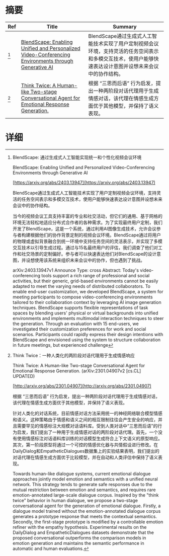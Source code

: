 # 摘要

| Ref | Title | Summary |
| --- | --- | --- |
| [^1] | [BlendScape: Enabling Unified and Personalized Video-Conferencing Environments through Generative AI](https://arxiv.org/abs/2403.13947) | BlendScape通过生成式人工智能技术实现了用户定制视频会议环境，支持灵活的任务空间表示和多模交互技术，使用户能够快速表达设计意图并设想未来会议中的协作结构。 |
| [^2] | [Think Twice: A Human-like Two-stage Conversational Agent for Emotional Response Generation.](http://arxiv.org/abs/2301.04907) | 根据 “三思而后语” 行为启发，提出一种两阶段对话代理用于生成情感对话，该代理在情感生成方面优于其他模型，并保持了语义表现。 |

# 详细

[^1]: BlendScape: 通过生成式人工智能实现统一和个性化视频会议环境

    BlendScape: Enabling Unified and Personalized Video-Conferencing Environments through Generative AI

    [https://arxiv.org/abs/2403.13947](https://arxiv.org/abs/2403.13947)

    BlendScape通过生成式人工智能技术实现了用户定制视频会议环境，支持灵活的任务空间表示和多模交互技术，使用户能够快速表达设计意图并设想未来会议中的协作结构。

    

    当今的视频会议工具支持丰富的专业和社交活动，但它们的通用、基于网格的环境无法轻松地适应分布式合作者的各种需求。为了实现最终用户定制，我们开发了BlendScape，这是一个系统，通过利用AI图像生成技术，允许会议参与者构建根据他们的协作背景定制的视频会议环境。BlendScape通过将用户的物理或虚拟背景融合到统一环境中支持任务空间的灵活表示，并实现了多模交互技术以引导生成过程。通过与15名最终用户的评估，我们调查了他们对工作和社交场景的定制偏好。参与者可以快速表达他们对BlendScape的设计意图，并设想使用该系统来组织未来会议中的协作，但也遇到了挑战。

    arXiv:2403.13947v1 Announce Type: cross  Abstract: Today's video-conferencing tools support a rich range of professional and social activities, but their generic, grid-based environments cannot be easily adapted to meet the varying needs of distributed collaborators. To enable end-user customization, we developed BlendScape, a system for meeting participants to compose video-conferencing environments tailored to their collaboration context by leveraging AI image generation techniques. BlendScape supports flexible representations of task spaces by blending users' physical or virtual backgrounds into unified environments and implements multimodal interaction techniques to steer the generation. Through an evaluation with 15 end-users, we investigated their customization preferences for work and social scenarios. Participants could rapidly express their design intentions with BlendScape and envisioned using the system to structure collaboration in future meetings, but experienced challenge
    
[^2]: Think Twice：一种人类化的两阶段对话代理用于生成情感响应

    Think Twice: A Human-like Two-stage Conversational Agent for Emotional Response Generation. (arXiv:2301.04907v2 [cs.CL] UPDATED)

    [http://arxiv.org/abs/2301.04907](http://arxiv.org/abs/2301.04907)

    根据 “三思而后语” 行为启发，提出一种两阶段对话代理用于生成情感对话，该代理在情感生成方面优于其他模型，并保持了语义表现。

    

    针对人类化的对话系统，目前情感对话方法采用统一的神经网络联合模型情感和语义。这种策略由于情感和语义之间的相互限制往往会产生安全的响应，并且需要罕见的情感标注大规模对话语料库。受到人类对话中“三思而后语”的行为启发，我们提出了一种用于生成情感对话的两阶段对话代理。首先，一个没有使用情感标注对话语料库训练的对话模型生成符合上下文语义的原型响应。其次，第一阶段原型将通过一个可控的情感优化器与共情假设进行修改。在DailyDialog和EmpatheticDialogues数据集上的实验结果表明，我们提出的对话代理在情感生成方面优于比较模型，并在自动和人类评估中保持了语义表现。

    Towards human-like dialogue systems, current emotional dialogue approaches jointly model emotion and semantics with a unified neural network. This strategy tends to generate safe responses due to the mutual restriction between emotion and semantics, and requires rare emotion-annotated large-scale dialogue corpus. Inspired by the "think twice" behavior in human dialogue, we propose a two-stage conversational agent for the generation of emotional dialogue. Firstly, a dialogue model trained without the emotion-annotated dialogue corpus generates a prototype response that meets the contextual semantics. Secondly, the first-stage prototype is modified by a controllable emotion refiner with the empathy hypothesis. Experimental results on the DailyDialog and EmpatheticDialogues datasets demonstrate that the proposed conversational outperforms the comparison models in emotion generation and maintains the semantic performance in automatic and human evaluations.
    

